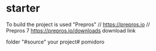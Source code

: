 # starter
To build the project is used "Prepros" // https://prepros.io // <br>
Prepros 7 https://prepros.io/downloads download link

folder "#source" your project#   p o m i d o r o  
 